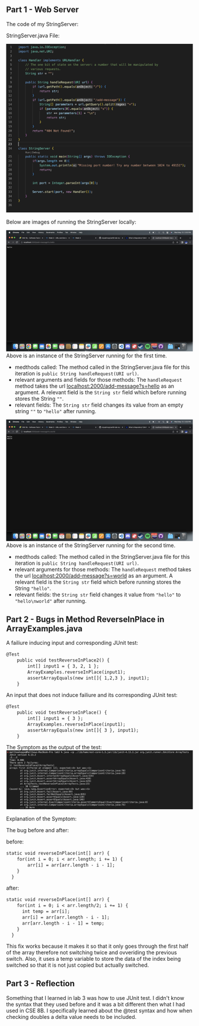 ## Part 1 - Web Server

The code of my StringServer:

StringServer.java File:

![image of StringServer Code](StringServerCode.png)

Below are images of running the StringServer locally:

![image of test1](test2.png)
Above is an instance of the StringServer running for the first time. 
- medthods called: The method called in the StringServer.java file for this iteration is ```public String handleRequest(URI url)```.
- relevant arguments and fields for those methods: The ```handleRequest``` method takes the url [localhost:2000/add-message?s=hello]() as an argument. A relevant field is the ```String str``` field which before running stores the String ```""```. 
- relevant fields: The ```String str``` field changes its value from an empty string ```""``` to ```"hello"``` after running.

![image of test2](test1.png)
Above is an instance of the StringServer running for the second time.
- medthods called: The method called in the StringServer.java file for this iteration is ```public String handleRequest(URI url)```.
- relevant arguments for those methods: The ```handleRequest``` method takes the url [localhost:2000/add-message?s=world]() as an argument. A relevant field is the ```String str``` field which before running stores the String ```"hello"```.
- relevant fields: the ```String str``` field changes it value from ```"hello"``` to ```"hello\nworld"``` after running.

## Part 2 - Bugs in Method ReverseInPlace in ArrayExamples.java

A failiure inducing input and corresponding JUnit test:

```
@Test 
	public void testReverseInPlace2() {
	    int[] input1 = { 3, 2, 1 };
	    ArrayExamples.reverseInPlace(input1);
	    assertArrayEquals(new int[]{ 1,2,3 }, input1);
	}
```

An input that does not induce failiure and its corresponding JUnit test:

```
@Test 
	public void testReverseInPlace() {
	    int[] input1 = { 3 };
	    ArrayExamples.reverseInPlace(input1);
	    assertArrayEquals(new int[]{ 3 }, input1);
	}
```

The Symptom as the output of the test:
![image of symptom](lab3Img.png)

Explanation of the Symptom:


The bug before and after:

before:
```
static void reverseInPlace(int[] arr) {
    for(int i = 0; i < arr.length; i += 1) {
      	arr[i] = arr[arr.length - i - 1];
    }
  }
```
after:
```
static void reverseInPlace(int[] arr) {
    for(int i = 0; i < arr.length/2; i += 1) {
      int temp = arr[i];
      arr[i] = arr[arr.length - i - 1];
      arr[arr.length - i - 1] = temp;
    }
  }
 ```
 This fix works because it makes it so that it only goes through the first half of the array therefore not switching
 twice and ovveriding the previous switch. Also, it uses a temp variable to store the data of the index being switched
 so that it is not just copied but actually switched.
 
 ## Part 3 - Reflection
 
 Something that I learned in lab 3 was how to use JUnit test. I didn't know the syntax that they used before and it was a bit different
 then what I had used in CSE 8B. I specifically learned about the @test syntax and how when checking doubles a delta value needs to be included.
